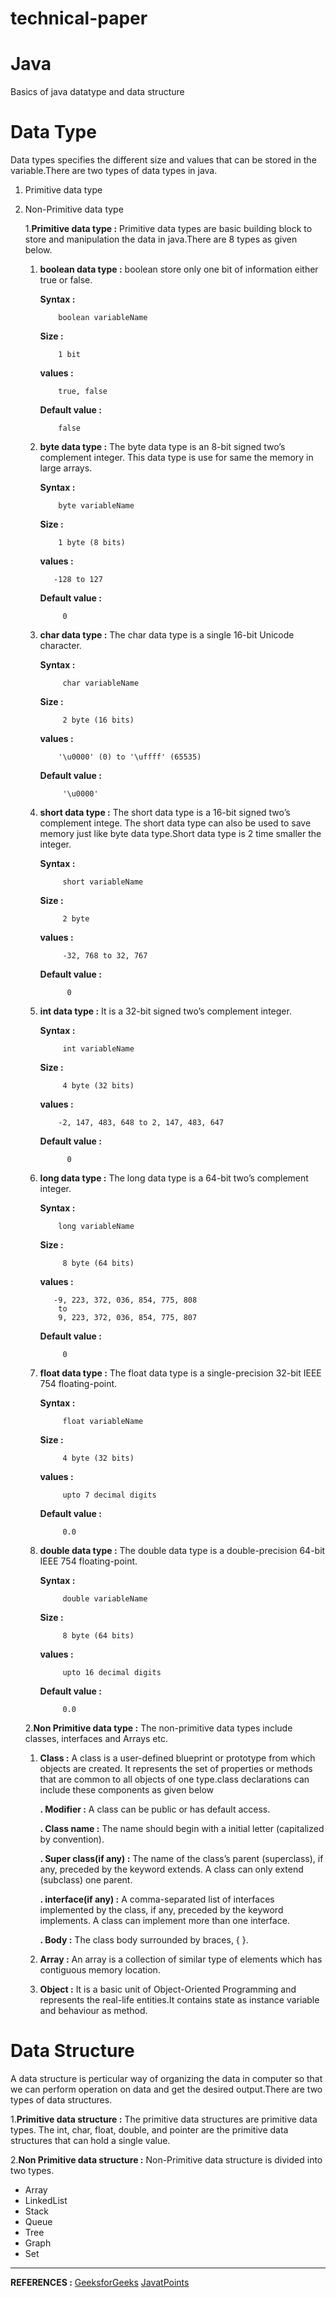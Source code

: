 # technical-paper

# Java
Basics of java datatype and data structure

# Data Type 
Data types specifies the different size and values that can be stored in the variable.There are two types of data types in java.
1. Primitive data type
2. Non-Primitive data type

   1.**Primitive data type :**  Primitive data types are basic building block to store and manipulation the data in java.There are 
                              8 types as given below.
                               
      1. **boolean data type :** boolean store only one bit of information either true or false. 
           
           **Syntax :**
           ```
               boolean variableName
          ```
           **Size :**
           ```
               1 bit
           ```
           **values :**
           ```
               true, false
            ```
           **Default value :**
           ```
               false
           ```
            
      1. **byte data type :** The byte data type is an 8-bit signed two’s complement integer. This data type is use for same the memory in large arrays.
           
           **Syntax :**
           ```
               byte variableName
          ```
           **Size :**
           ```
               1 byte (8 bits)
           ```
            **values :**
            ```
               -128 to 127
            ```
           **Default value :**
           ```
                0
          ```
      1. **char data type :** The char data type is a single 16-bit Unicode character.
           
           **Syntax :**
           ```
                char variableName
          ```
           **Size :**
           ```
                2 byte (16 bits)
            ```
            **values :**
            ```
                '\u0000' (0) to '\uffff' (65535)
            ```
           **Default value :**
           ```
                '\u0000'
           ```
      1. **short data type :** The short data type is a 16-bit signed two’s complement intege. The short data type can also be used to save memory just like byte                                data type.Short data type is 2 time smaller the integer.
           
           **Syntax :**
           ```
                short variableName
           ```
           **Size :**
           ```
                2 byte
           ```
            **values :**
           ```
                -32, 768 to 32, 767
           ```

           **Default value :**
          ```
                0
           ```
      1. **int data type :** It is a 32-bit signed two’s complement integer.
           
           **Syntax :**
           ```
                int variableName
          ```
           **Size :**
           ```
                4 byte (32 bits)
           ```
            **values :**
            ```
                -2, 147, 483, 648 to 2, 147, 483, 647 
            ```

           **Default value :**
           ```
                 0
            ```                   
      1. **long data type :** The long data type is a 64-bit two’s complement integer.
           
           **Syntax :**
            ```
                long variableName
          ```
           **Size :**
           ```
                8 byte (64 bits)
           ```
            **values :**
            ```
               -9, 223, 372, 036, 854, 775, 808 
                to 
                9, 223, 372, 036, 854, 775, 807 
          ```
           **Default value :**
           ```
                0    
           ```
                     
     1. **float data type :** The float data type is a single-precision 32-bit IEEE 754 floating-point.
           
           **Syntax :**
           ```
                float variableName
          ```
           **Size :**
           ```
                4 byte (32 bits)
           ```
           **values :**
           ```
                upto 7 decimal digits
           ```
           **Default value :**
           ```
                0.0
           ```                                      
                  
     1. **double data type :** The double data type is a double-precision 64-bit IEEE 754 floating-point.
           
           **Syntax :**
           ```
                double variableName
          ```
           **Size :**
           ```
                8 byte (64 bits)
           ```
           **values :**
           ```
                upto 16 decimal digits
           ``` 
           **Default value :**
           ```
                0.0  
          ```
   2.**Non Primitive data type :**  The non-primitive data types include classes, interfaces and Arrays etc.
                               
      1. **Class :** A class is a user-defined blueprint or prototype from which objects are created.  It represents the set of properties or methods that are common to all objects of one type.class declarations can include these components as given below
           
           **. Modifier :** A class can be public or has default access.
           
           **. Class name :** The name should begin with a initial letter (capitalized by convention).
           
           **. Super class(if any) :** The name of the class’s parent (superclass), if any, preceded by the keyword extends. A class can only extend (subclass) one parent.
           
           **. interface(if any) :** A comma-separated list of interfaces implemented by the class, if any, preceded by the keyword implements. A class can implement more than one interface.
                               
           **. Body :** The class body surrounded by braces, { }.
  
      2. **Array :** An array is a collection of similar type of elements which has contiguous memory location.  
      
      3. **Object :** It is a basic unit of Object-Oriented Programming and represents the real-life entities.It contains state as instance variable and behaviour as method.                       
      
# Data Structure

A data structure is perticular way of organizing the data in computer so that we can perform operation on data and get the desired output.There are two types of data structures.

1.**Primitive data structure :** The primitive data structures are primitive data types. The int, char, float, double, and pointer are the primitive data structures that can hold a single value.

2.**Non Primitive data structure :** Non-Primitive data structure is divided into two types.

- Array
- LinkedList
- Stack
- Queue
- Tree
- Graph
- Set
---

**REFERENCES :** [GeeksforGeeks](https://www.geeksforgeeks.org/data-types-in-java/)
                 [JavatPoints](https://www.javatpoint.com/java-data-types)
